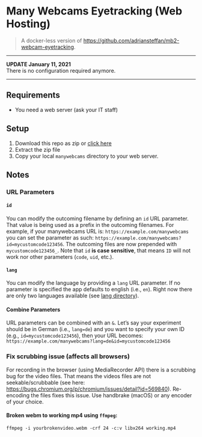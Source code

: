 # Many Webcams Eyetracking (Web Hosting)

> A docker-less version of https://github.com/adriansteffan/mb2-webcam-eyetracking.

---

**UPDATE January 11, 2021**  
There is no configuration required anymore.

---

## Requirements

- You need a web server (ask your IT staff)

## Setup

1. Download this repo as zip or [click here](https://github.com/ccp-eva/many-webcams-frontend/archive/refs/heads/main.zip)
2. Extract the zip file
3. Copy your local `manywebcams` directory to your web server.

## Notes

### URL Parameters

#### `id`

You can modify the outcoming filename by defining an `id` URL parameter. That value is being used as a prefix in the outcoming filenames. For example, if your manywebcams URL is: `https://example.com/manywebcams` you can set the parameter as such: `https://example.com/manywebcams?id=mycustomcode123456`. The outcoming files are now prepended with `mycustomcode123456_`. Note that `id` **is case sensitive**, that means `ID` will not work nor other parameters (`code`, `uid`, etc.).

#### `lang`

You can modify the language by providing a `lang` URL parameter. If no parameter is specified the app defaults to english (i.e., `en`). Right now there are only two languages available (see [lang directory](https://github.com/adriansteffan/mb2-webcam-eyetracking/tree/main/src/lang)).

#### Combine Parameters

URL parameters can be combined with an `&`. Let’s say your experiment should be in German (i.e., `lang=de`) and you want to specify your own ID (e.g., `id=mycustomcode123456`), then your URL becomes: `https://example.com/manywebcams?lang=de&id=mycustomcode123456`

### Fix scrubbing issue (affects all browsers)

For recording in the browser (using MediaRecorder API) there is a scrubbing bug for the video files. That means the videos files are not seekable/scrubbable (see here: https://bugs.chromium.org/p/chromium/issues/detail?id=569840). Re-encoding the files fixes this issue. Use handbrake (macOS) or any encoder of your choice.

#### Broken webm to working mp4 using `ffmpeg`:

```
ffmpeg -i yourbrokenvideo.webm -crf 24 -c:v libx264 working.mp4
```
